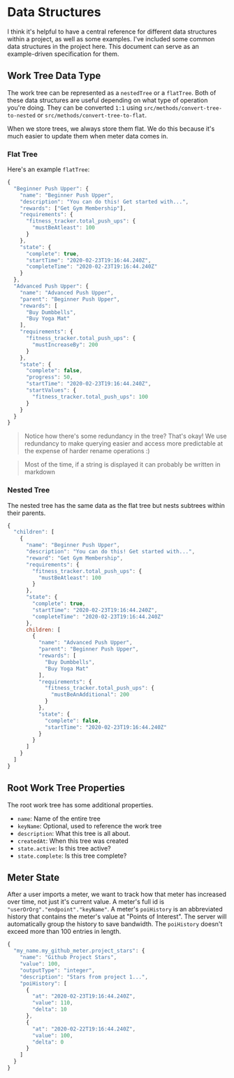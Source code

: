 # Data Structures

I think it's helpful to have a central reference for different data structures within a project, as well as some examples. I've included some common data structures in the project here. This document can serve as an example-driven specification for them.

## Work Tree Data Type

The work tree can be represented as a `nestedTree` or a `flatTree`. Both of these data structures are useful depending on what type of operation you're doing. They can be converted `1:1` using `src/methods/convert-tree-to-nested` or `src/methods/convert-tree-to-flat`.

When we store trees, we always store them flat. We do this because it's much easier to update them when meter data comes in.

### Flat Tree

Here's an example `flatTree`:

```javascript
{
  "Beginner Push Upper": {
    "name": "Beginner Push Upper",
    "description": "You can do this! Get started with...",
    "rewards": ["Get Gym Membership"],
    "requirements": {
      "fitness_tracker.total_push_ups": {
        "mustBeAtleast": 100
      }
    },
    "state": {
      "complete": true,
      "startTime": "2020-02-23T19:16:44.240Z",
      "completeTime": "2020-02-23T19:16:44.240Z"
    }
  },
  "Advanced Push Upper": {
    "name": "Advanced Push Upper",
    "parent": "Beginner Push Upper",
    "rewards": [
      "Buy Dumbbells",
      "Buy Yoga Mat"
    ],
    "requirements": {
      "fitness_tracker.total_push_ups": {
        "mustIncreaseBy": 200
      }
    },
    "state": {
      "complete": false,
      "progress": 50,
      "startTime": "2020-02-23T19:16:44.240Z",
      "startValues": {
        "fitness_tracker.total_push_ups": 100
      }
    }
  }
}
```

> Notice how there's some redundancy in the tree? That's okay! We use redundancy to make querying easier and access more predictable at the expense of harder rename operations :)

> Most of the time, if a string is displayed it can probably be written in markdown

### Nested Tree

The nested tree has the same data as the flat tree but nests subtrees within their parents.

```javascript
{
  "children": [
    {
      "name": "Beginner Push Upper",
      "description": "You can do this! Get started with...",
      "reward": "Get Gym Membership",
      "requirements": {
        "fitness_tracker.total_push_ups": {
          "mustBeAtleast": 100
        }
      },
      "state": {
        "complete": true,
        "startTime": "2020-02-23T19:16:44.240Z",
        "completeTime": "2020-02-23T19:16:44.240Z"
      },
      children: [
        {
          "name": "Advanced Push Upper",
          "parent": "Beginner Push Upper",
          "rewards": [
            "Buy Dumbbells",
            "Buy Yoga Mat"
          ],
          "requirements": {
            "fitness_tracker.total_push_ups": {
              "mustBeAnAdditional": 200
            }
          },
          "state": {
            "complete": false,
            "startTime": "2020-02-23T19:16:44.240Z"
          }
        }
      ]
    }
  ]
}
```

## Root Work Tree Properties

The root work tree has some additional properties.

- `name`: Name of the entire tree
- `keyName`: Optional, used to reference the work tree
- `description`: What this tree is all about.
- `createdAt`: When this tree was created
- `state.active`: Is this tree active?
- `state.complete`: Is this tree complete?

## Meter State

After a user imports a meter, we want to track how that meter has increased over time, not just it's current value. A meter's full id is `"userOrOrg"."endpoint"."keyName"`. A meter's `poiHistory` is an abbreviated history that contains the meter's value at "Points of Interest". The server will automatically group the history to save bandwidth. The `poiHistory` doesn't exceed more than 100 entries in length.

```javascript
{
  "my_name.my_github_meter.project_stars": {
    "name": "Github Project Stars",
    "value": 100,
    "outputType": "integer",
    "description": "Stars from project 1...",
    "poiHistory": [
      {
        "at": "2020-02-23T19:16:44.240Z",
        "value": 110,
        "delta": 10
      },
      {
        "at": "2020-02-22T19:16:44.240Z",
        "value": 100,
        "delta": 0
      }
    ]
  }
}
```
